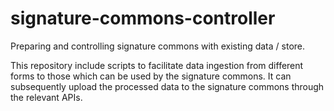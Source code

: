 # signature-commons-controller

Preparing and controlling signature commons with existing data / store.

This repository include scripts to facilitate data ingestion from different forms to those which can be used by the signature commons. It can subsequently upload the processed data to the signature commons through the relevant APIs.
